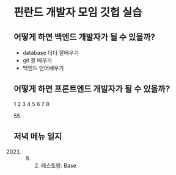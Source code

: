 # 핀란드 개발자 모임 깃헙 실습

## 어떻게 하면 백엔드 개발자가 될 수 있을까?

- database 더더 잘배우기
- git 잘 배우기
- 백엔드 언어배우기

## 어떻게 하면 프론트엔드 개발자가 될 수 있을까?

1
2
3
4
5
6
7
8

55

## 저녁 메뉴 일지

2021. 9. 2. 레스토랑: Base
